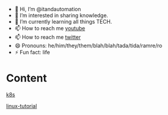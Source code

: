 - 👋 Hi, I’m @itandautomation
- 👀 I’m interested in sharing knowledge.
- 🌱 I’m currently learning all things TECH.
- 📫 How to reach me [youtube](https://www.youtube.com/@itandautomation)
- 📫 How to reach me [twitter](https://twitter.com/itnautomations)
- 😄 Pronouns: he/him/they/them/blah/blah/tada/tida/ramre/ro
- ⚡ Fun fact: life

# Content

[k8s](./k8s)

[linux-tutorial](/linux-tutorial)

<!---
itandautomation/itandautomation is a ✨ special ✨ repository because its `README.md` (this file) appears on your GitHub profile.
You can click the Preview link to take a look at your changes.
--->
